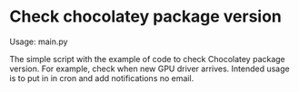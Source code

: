 # Check chocolatey package version

Usage: main.py

The simple script with the example of code to check Chocolatey package version.
For example, check when new GPU driver arrives.
Intended usage is to put in in cron and add notifications no email.
